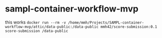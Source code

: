 # sampl-container-workflow-mvp

this works `docker run --rm -v /home/mmh/Projects/SAMPL-container-workflow-mvp/attic/data-public:/data-public mmh42/score-submission:0.1 score-submission /data-public`
